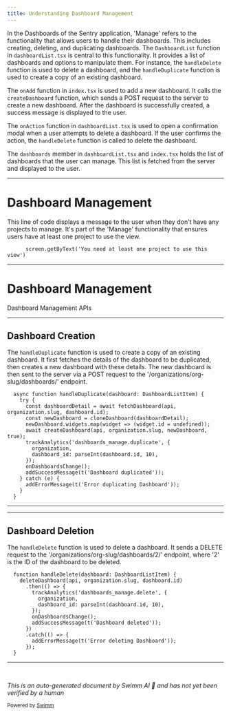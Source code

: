 ```yaml
---
title: Understanding Dashboard Management
---
```

In the Dashboards of the Sentry application, 'Manage' refers to the functionality that allows users to handle their dashboards. This includes creating, deleting, and duplicating dashboards. The `DashboardList` function in `dashboardList.tsx` is central to this functionality. It provides a list of dashboards and options to manipulate them. For instance, the `handleDelete` function is used to delete a dashboard, and the `handleDuplicate` function is used to create a copy of an existing dashboard.

The `onAdd` function in `index.tsx` is used to add a new dashboard. It calls the `createDashboard` function, which sends a POST request to the server to create a new dashboard. After the dashboard is successfully created, a success message is displayed to the user.

The `onAction` function in `dashboardList.tsx` is used to open a confirmation modal when a user attempts to delete a dashboard. If the user confirms the action, the `handleDelete` function is called to delete the dashboard.

The `dashboards` member in `dashboardList.tsx` and `index.tsx` holds the list of dashboards that the user can manage. This list is fetched from the server and displayed to the user.

<SwmSnippet path="/static/app/views/dashboards/manage/index.spec.tsx" line="69">

---

# Dashboard Management

This line of code displays a message to the user when they don't have any projects to manage. It's part of the 'Manage' functionality that ensures users have at least one project to use the view.

```tsx
      screen.getByText('You need at least one project to use this view')
```

---

</SwmSnippet>

# Dashboard Management

Dashboard Management APIs

<SwmSnippet path="/static/app/views/dashboards/manage/dashboardList.tsx" line="65">

---

## Dashboard Creation

The `handleDuplicate` function is used to create a copy of an existing dashboard. It first fetches the details of the dashboard to be duplicated, then creates a new dashboard with these details. The new dashboard is then sent to the server via a POST request to the '/organizations/org-slug/dashboards/' endpoint.

```tsx
  async function handleDuplicate(dashboard: DashboardListItem) {
    try {
      const dashboardDetail = await fetchDashboard(api, organization.slug, dashboard.id);
      const newDashboard = cloneDashboard(dashboardDetail);
      newDashboard.widgets.map(widget => (widget.id = undefined));
      await createDashboard(api, organization.slug, newDashboard, true);
      trackAnalytics('dashboards_manage.duplicate', {
        organization,
        dashboard_id: parseInt(dashboard.id, 10),
      });
      onDashboardsChange();
      addSuccessMessage(t('Dashboard duplicated'));
    } catch (e) {
      addErrorMessage(t('Error duplicating Dashboard'));
    }
  }
```

---

</SwmSnippet>

<SwmSnippet path="/static/app/views/dashboards/manage/dashboardList.tsx" line="50">

---

## Dashboard Deletion

The `handleDelete` function is used to delete a dashboard. It sends a DELETE request to the '/organizations/org-slug/dashboards/2/' endpoint, where '2' is the ID of the dashboard to be deleted.

```tsx
  function handleDelete(dashboard: DashboardListItem) {
    deleteDashboard(api, organization.slug, dashboard.id)
      .then(() => {
        trackAnalytics('dashboards_manage.delete', {
          organization,
          dashboard_id: parseInt(dashboard.id, 10),
        });
        onDashboardsChange();
        addSuccessMessage(t('Dashboard deleted'));
      })
      .catch(() => {
        addErrorMessage(t('Error deleting Dashboard'));
      });
  }
```

---

</SwmSnippet>

&nbsp;

*This is an auto-generated document by Swimm AI 🌊 and has not yet been verified by a human*

<SwmMeta version="3.0.0" repo-id="Z2l0aHViJTNBJTNBc2VudHJ5LWRlbW8lM0ElM0FTd2ltbS1EZW1v" repo-name="sentry-demo" doc-type="overview"><sup>Powered by [Swimm](/)</sup></SwmMeta>
